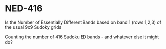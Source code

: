 # NED-416
Is the Number of Essentially Different Bands based on band 1 (rows 1,2,3) of the usual 9x9 Sudoky grids

Counting the number of 416 Sudoku ED bands - and whatever else it might do?


  
